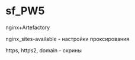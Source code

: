 # sf_PW5

nginx+Artefactory

nginx_sites-available - настройки проксирования

https, https2, domain - скрины 
